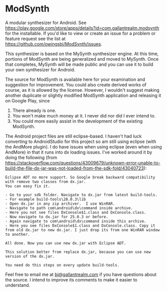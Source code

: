 # ModSynth

A modular synthesizer for Android.  See https://play.google.com/store/apps/details?id=com.gallantrealm.modsynth for the installable.  If you'd like to view or create an issue for a problem or feature request see the list at https://github.com/owingsbj/ModSynth/issues.

This synthesizer is based on the MySynth synthesizer engine.   At this time, portions of ModSynth are being generalized and moved to MySynth.  Once that completes, MySynth will be made public and you can use it to build your own synthesizer for Android.

The source for ModSynth is available here for your examination and suggestion for improvement.  You could also create derived works of course, as it is allowed by the license.  However, I wouldn't suggest making another duplicate or slightly modified ModSynth application and releasing it on Google Play, since

1. There already is one.
2. You won't make much money at it.  I never did nor did I ever intend to.
3. You could more easily assist in the development of the existing ModSynth.

The Android project files are still eclipse-based.  I haven't had luck converting to AndroidStudio for this project so am still using eclipse (with the AndMore plugin).  I do have issues when using eclipse (even when using AndMore) in that it runs into dx loading issues.  I've worked around it by doing the following (from https://stackoverflow.com/questions/43009679/unknown-error-unable-to-build-the-file-dx-jar-was-not-loaded-from-the-sdk-fold/43040723):

```
Eclipse ADT no more support. So Google break backward compatibility with remove two classes from dx.jar.
You can easy fix it.

- Go to your sdk folder. Navigate to dx.jar from latest build-tools.
- For example build-tools\28.0.3\lib
- Open dx.jar in any zip archiver.  I use WinRAR.
- Navigate to path com\android\dx\command inside archive.
- Here you not see files DxConsole$1.class and DxConsole.class.
- Now navigate to dx.jar for 25.0.3 or before.
- Again navigate to com\android\dx\command inside this archive.
- Here you see files DxConsole$1.class and DxConsole.class. Copy it from old dx.jar to new dx.jar. I just drop its from one WinRAR window to another.

All done. Now you can use new dx.jar with Eclipse ADT.

This solution better from replace dx.jar, because you can use new version of the dx.jar.

You need do this steps on every update build-tools.
```

Feel free to email me at bj@gallantrealm.com if you have questions about the source.  I intend to improve its comments to make it easier to understand.
